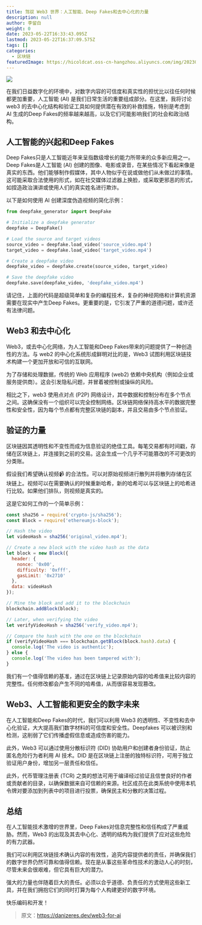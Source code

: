 ```yaml
---
title: 驾驭 Web3 世界：人工智能、Deep Fakes和去中心化的力量
description: null
author: 李留白
weight: 0
date: 2023-05-22T16:33:43.095Z
lastmod: 2023-05-22T16:37:09.575Z
tags: []
categories:
  - 区块链
featuredImage: https://hicoldcat.oss-cn-hangzhou.aliyuncs.com/img/20230523003356.png
---
```


![](https://hicoldcat.oss-cn-hangzhou.aliyuncs.com/img/20230523003356.png)

在我们日益数字化的环境中，对数字内容的可信度和真实性的担忧比以往任何时候都更加重要，人工智能 (AI) 是我们日常生活的重要组成部分。在这里，我将讨论 web3 的去中心化结构和验证工具如何提供潜在有效的补救措施，特别是考虑到 AI 生成的Deep Fakes的频率越来越高，以及它们可能影响我们的社会和政治结构。

## 人工智能的兴起和Deep Fakes

Deep Fakes只是人工智能近年来呈指数级增长的能力所带来的众多新应用之一。Deep Fakes是人工智能 (AI) 创建的图像、电影或录音，在某些情况下看起来像是真实的东西。他们能够制作假媒体，其中人物似乎在说或做他们从未做过的事情。这可能采取合法使用的形式，如在社交媒体过滤器上换脸，或采取更邪恶的形式，如捏造政治演讲或使用人们的真实姓名进行欺诈。

以下是如何使用 AI 创建深度伪造视频的简化示例：

```python
from deepfake_generator import DeepFake

# Initialize a deepfake generator
deepfake = DeepFake()

# Load the source and target videos
source_video = deepfake.load_video('source_video.mp4')
target_video = deepfake.load_video('target_video.mp4')

# Create a deepfake video
deepfake_video = deepfake.create(source_video, target_video)

# Save the deepfake video
deepfake.save(deepfake_video, 'deepfake_video.mp4')
```

请记住，上面的代码是超级简单和复杂的编程技术，复杂的神经网络和计算机资源需要在现实中产生Deep Fakes。更重要的是，它引发了严重的道德问题，或许还有法律问题。

## Web3 和去中心化

Web3，或去中心化网络，为人工智能和Deep Fakes带来的问题提供了一种创造性的方法。与 web2 的中心化系统形成鲜明对比的是，Web3 试图利用区块链技术构建一个更加开放和可信的互联网。

为了存储和处理数据，传统的 Web 应用程序 (web2) 依赖中央机构（例如企业或服务提供商）。这会引发隐私问题，并冒着被控制或操纵的风险。

相比之下，web3 使用点对点 (P2P) 网络设计，其中数据和控制分布在多个节点之间。这确保没有一个组织可以完全控制网络。区块链网络保持高水平的数据完整性和安全性，因为每个节点都有完整区块链的副本，并且交易由多个节点验证。

## 验证的力量

区块链因其透明性和不变性而成为信息验证的绝佳工具。每笔交易都有时间戳，存储在区块链上，并连接到之前的交易。这会生成一个几乎不可能篡改的不可更改的分类账。

假设我们希望确认视频📹 的合法性。可以对原始视频进行散列并将散列存储在区块链上。视频可以在需要确认的时候重新哈希，新的哈希可以与区块链上的哈希进行比较。如果他们排队，则视频是真实的。

这是它如何工作的一个简单示例：

```js
const sha256 = require('crypto-js/sha256');
const Block = require('ethereumjs-block');

// Hash the video
let videoHash = sha256('original_video.mp4');

// Create a new block with the video hash as the data
let block = new Block({
  header: {
    nonce: '0x00',
    difficulty: '0xfff',
    gasLimit: '0x2710'
  },
  data: videoHash
});

// Mine the block and add it to the blockchain
blockchain.addBlock(block);

// Later, when verifying the video
let verifyVideoHash = sha256('verify_video.mp4');

// Compare the hash with the one on the blockchain
if (verifyVideoHash === blockchain.getBlock(block.hash).data) {
  console.log('The video is authentic');
} else {
  console.log('The video has been tampered with');
}

```

我们有一个值得信赖的基准，通过在区块链上记录原始内容的哈希值来比较内容的完整性。任何修改都会产生不同的哈希值，从而很容易发现篡改。

## Web3、人工智能和更安全的数字未来

在人工智能和Deep Fakes的时代，我们可以利用 Web3 的透明性、不变性和去中心化验证，大大提高我们数字材料的可信度和安全性。Deepfakes 可以被识别和检测，这削弱了它们传播虚假信息或造成伤害的能力。

此外，Web3 可以通过使用分散标识符 (DID) 协助用户和创建者身份验证，防止匿名危险行为者利用 AI 技术。DID 是在区块链上注册的独特标识符，可用于独立验证用户身份，增加另一层责任和信任。

此外，代币管理注册表 (TCR) 之类的想法可用于编译经过验证且信誉良好的作者或贡献者的目录，以确保数据来自可信赖的来源。社区成员在此类系统中使用本机令牌对要添加到列表中的项目进行投票，确保民主和分散的决策过程。

## 总结

在人工智能技术激增的世界里，Deep Fakes对信息完整性和信任构成了严重威胁。然而，Web3 的出现及其去中心化、透明的结构为我们提供了应对这些危险的有力武器。

我们可以利用区块链技术确认内容的有效性，追究内容提供者的责任，并确保我们的数字世界仍然可靠和值得信赖。现在是从事这些革命性技术的激动人心的时刻，尽管未来会很艰难，但它具有巨大的潜力。

强大的力量也伴随着巨大的责任。必须以合乎道德、负责任的方式使用这些新工具，并在我们拥抱它们的同时打算为每个人构建更好的数字环境。

快乐编码和开发！

> 原文：https://danizeres.dev/web3-for-ai